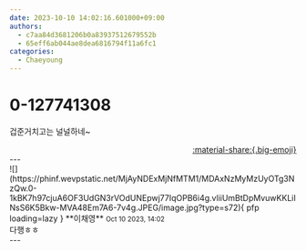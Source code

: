 ```yaml
---
date: 2023-10-10 14:02:16.601000+09:00
authors:
  - c7aa84d3681206b0a83937512679552b
  - 65eff6ab044ae8dea6816794f11a6fc1
categories:
  - Chaeyoung
---
```


# 0-127741308

<div class="post-container" markdown="1">
<div class="content-container md-sidebar__scrollwrap" markdown="1">

겁준거치고는 널널하네~

</div>
</div>

<div style="text-align: right;" markdown="1">
<a href="https://weverse.io/fromis9/fanpost/0-127741308" style="text-align: right;">:material-share:{.big-emoji}</a>
</div>
---

<div class="comments-container md-sidebar__scrollwrap" markdown="1">
<div class="comment" markdown="1">
<div class='id-container' markdown="1">
![](https://phinf.wevpstatic.net/MjAyNDExMjNfMTM1/MDAxNzMyMzUyOTg3NzQw.0-1kBK7h97cjuA6OF3UdGN3rVOdUNEpwj77IqOPB6i4g.vliiUmBtDpMvuwKKLiINsS6K5Bkw-MVA48Em7A6-7v4g.JPEG/image.jpg?type=s72){ pfp loading=lazy }
**<span class="artist">이채영</span>** <small>Oct 10 2023, 14:02</small><br>
</div>
<div class='comment-body' markdown="1">
다행ㅎㅎ
</div>
</div>
</div>
---
